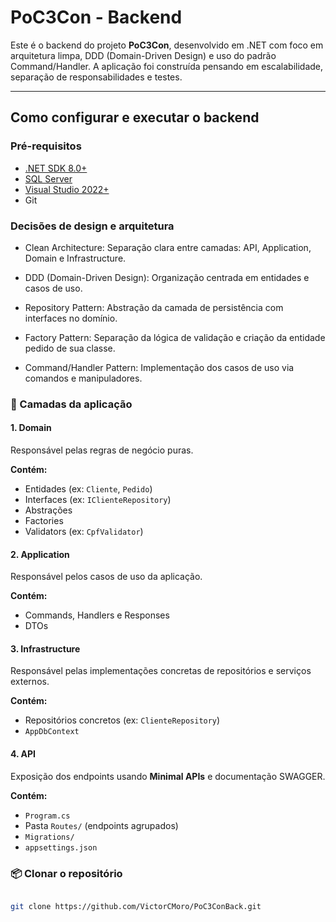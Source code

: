 # PoC3Con - Backend

Este é o backend do projeto **PoC3Con**, desenvolvido em .NET com foco em arquitetura limpa, DDD (Domain-Driven Design) e uso do padrão Command/Handler. A aplicação foi construída pensando em escalabilidade, separação de responsabilidades e testes.

---

## Como configurar e executar o backend

### Pré-requisitos

- [.NET SDK 8.0+](https://dotnet.microsoft.com/en-us/download)
- [SQL Server](https://www.microsoft.com/pt-br/sql-server/sql-server-downloads) 
- [Visual Studio 2022+](https://visualstudio.microsoft.com/pt-br/) 
- Git

### Decisões de design e arquitetura
- Clean Architecture: Separação clara entre camadas: API, Application, Domain e Infrastructure.

- DDD (Domain-Driven Design): Organização centrada em entidades e casos de uso.

- Repository Pattern: Abstração da camada de persistência com interfaces no domínio.

- Factory Pattern: Separação da lógica de validação e criação da entidade pedido de sua classe.

- Command/Handler Pattern: Implementação dos casos de uso via comandos e manipuladores.

### 🧱 Camadas da aplicação

#### 1. Domain
Responsável pelas regras de negócio puras.

**Contém:**
- Entidades (ex: `Cliente`, `Pedido`)
- Interfaces (ex: `IClienteRepository`)
- Abstrações
- Factories
- Validators (ex: `CpfValidator`)

#### 2. Application
Responsável pelos casos de uso da aplicação.

**Contém:**
- Commands, Handlers e Responses
- DTOs

#### 3. Infrastructure
Responsável pelas implementações concretas de repositórios e serviços externos.

**Contém:**
- Repositórios concretos (ex: `ClienteRepository`)
- `AppDbContext`

#### 4. API
Exposição dos endpoints usando **Minimal APIs** e documentação SWAGGER.

**Contém:**
- `Program.cs`
- Pasta `Routes/` (endpoints agrupados)
- `Migrations/`
- `appsettings.json`
   
### 📦 Clonar o repositório

```bash

git clone https://github.com/VictorCMoro/PoC3ConBack.git

